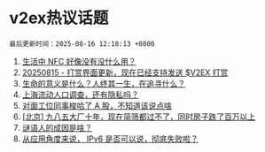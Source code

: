 # v2ex热议话题

`最后更新时间：2025-08-16 12:18:13 +0800`

1. [生活中 NFC 好像没有没什么用？](https://www.v2ex.com/t/1152624)
1. [20250815 - 打赏界面更新，现在已经支持发送 $V2EX 打赏](https://www.v2ex.com/t/1152735)
1. [生命的意义是什么？人终其一生，在追寻什么？](https://www.v2ex.com/t/1152709)
1. [上海流动人口调查，还有隐私吗？](https://www.v2ex.com/t/1152611)
1. [对面工位同事梭哈了 A 股，不知道该说点啥](https://www.v2ex.com/t/1152661)
1. [[北京] 九八五大厂十年，现在简筛都过不了，同时房子跌了百万以上](https://www.v2ex.com/t/1152614)
1. [谜语人的成因是啥？](https://www.v2ex.com/t/1152620)
1. [从应用角度来说， IPv6 是否可以说，彻底失败啦？](https://www.v2ex.com/t/1152772)


